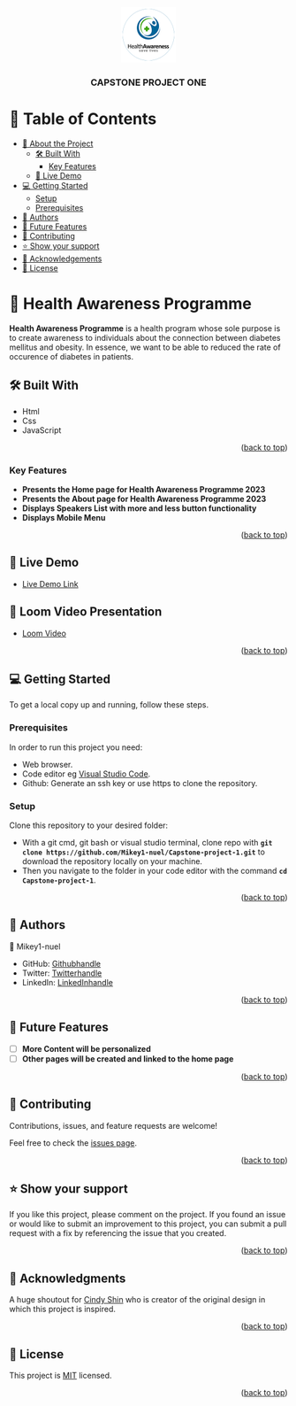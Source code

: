 <a name="readme-top"></a>

<div align="center">
  <img src="images/logo2.png" alt="logo" width="100"  height="auto" />
  <br/>

  <h3><b>CAPSTONE PROJECT ONE</b></h3>

</div>

# 📗 Table of Contents

- [📖 About the Project](#about-project)
  - [🛠 Built With](#built-with)
    - [Key Features](#key-features)
  - [🚀 Live Demo](#live-demo)
- [💻 Getting Started](#getting-started)
  - [Setup](#setup)
  - [Prerequisites](#prerequisites)
- [👥 Authors](#authors)
- [🔭 Future Features](#future-features)
- [🤝 Contributing](#contributing)
- [⭐️ Show your support](#support)
- [🙏 Acknowledgements](#acknowledgements)
- [📝 License](#license)

# 📖 Health Awareness Programme <a name="about-project"></a>

**Health Awareness Programme** is a health program whose sole purpose is to create awareness to individuals about the connection between diabetes mellitus and obesity. In essence, we want to be able to reduced the rate of occurence of diabetes in patients.

## 🛠 Built With <a name="built-with"></a>

- Html
- Css
- JavaScript

<p align="right">(<a href="#readme-top">back to top</a>)</p>

### Key Features <a name="key-features"></a>


- **Presents the Home page for Health Awareness Programme 2023**
- **Presents the About page for Health Awareness Programme 2023**
- **Displays Speakers List with more and less button functionality**
- **Displays Mobile Menu**

<p align="right">(<a href="#readme-top">back to top</a>)</p>

## 🚀 Live Demo <a name="live-demo"></a>

- [Live Demo Link](https://mikey1-nuel.github.io/Capstone-Project-One.github.io/)


## 🚀 Loom Video Presentation <a name="live-demo"></a>

- [Loom Video](https://www.loom.com/share/97a549fb77154b0fab453bc627e8bccf)

<p align="right">(<a href="#readme-top">back to top</a>)</p>

## 💻 Getting Started <a name="getting-started"></a>

To get a local copy up and running, follow these steps.

### Prerequisites

In order to run this project you need:

- Web browser.
- Code editor eg [Visual Studio Code](https://code.visualstudio.com/download).
- Github: Generate an ssh key or use https to clone the repository.

### Setup

Clone this repository to your desired folder:

- With a git cmd, git bash or visual studio terminal, clone repo with **``git clone https://github.com/Mikey1-nuel/Capstone-project-1.git``** to download the repository locally on your machine.
- Then you navigate to the folder in your code editor with the command **``cd Capstone-project-1``**.

<p align="right">(<a href="#readme-top">back to top</a>)</p>

## 👥 Authors <a name="authors"></a>

👤 Mikey1-nuel

- GitHub: [Githubhandle](https://github.com/githubhandle)
- Twitter: [Twitterhandle](https://twitter.com/twitterhandle)
- LinkedIn: [LinkedInhandle](https://www.linkedin.com/in/emmanuel-nwoye-5915141b8/)

<p align="right">(<a href="#readme-top">back to top</a>)</p>

## 🔭 Future Features <a name="future-features"></a>

- [ ] **More Content will be personalized**
- [ ] **Other pages will be created and linked to the home page**

<p align="right">(<a href="#readme-top">back to top</a>)</p>


## 🤝 Contributing <a name="contributing"></a>

Contributions, issues, and feature requests are welcome!

Feel free to check the [issues page](../../issues/).

<p align="right">(<a href="#readme-top">back to top</a>)</p>


## ⭐️ Show your support <a name="support"></a>


If you like this project, please comment on the project. If you found an issue or would like to submit an improvement to this project, you can submit a pull request with a fix by referencing the issue that you created.

<p align="right">(<a href="#readme-top">back to top</a>)</p>

## 🙏 Acknowledgments <a name="acknowledgements"></a>

A huge shoutout for [Cindy Shin](https://www.behance.net/gallery/29845175/CC-Global-Summit-2015) who is creator of the original design in which this project is inspired.

<p align="right">(<a href="#readme-top">back to top</a>)</p>


## 📝 License <a name="license"></a>

This project is [MIT](./LICENSE) licensed.

<p align="right">(<a href="#readme-top">back to top</a>)</p>
